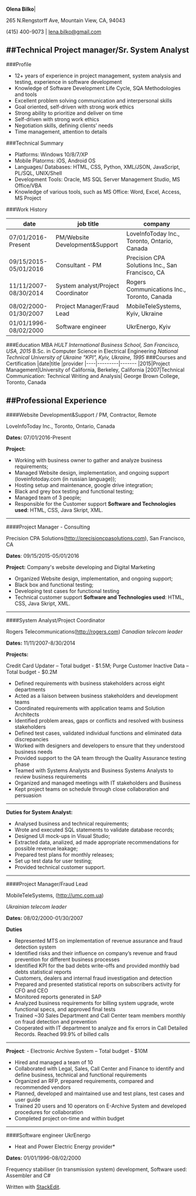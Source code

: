 **Olena Bilko**|

265 N.Rengstorff Ave, Mountain View, CA, 94043

(415) 400-9073 |
[lena.bilko@gmail.com](mailto:lena.bilko@gmail.com "email")

##Technical Project manager/Sr. System Analyst
----
###Profile
* 12+ years of experience in project management, system analysis and testing, experience in software development
* Knowledge of Software Development Life Cycle, SQA Methodologies and tools
* Excellent problem solving communication and interpersonal skills
* Goal oriented, self-driven with strong work ethics
* Strong ability to prioritize and deliver on time
* Self-driven with strong work ethics
* Negotiation skills, defining clients’ needs
* Time management, attention to details

###Technical Summary
* Platforms:    Windows 10/8/7/XP
* Mobile Platorms:	iOS, Android OS
* Languages/ Databases:	HTML, CSS, Python, XML/JSON, JavaScript, PL/SQL, UNIX/Shell
* Development Tools:	Oracle, MS SQL Server Management Studio, MS Office/VBA 
* Knowledge of various tools, such as MS Office: Word, Excel, Access, MS Project


###Work History

|date|job title|company
|----|---------|-------
|07/01/2016-Present   |PM/Website Development&Support| LoveInfoToday Inc., Toronto, Ontario, Canada|
|09/15/2015-05/01/2016|Consultant - PM| Precision CPA Solutions Inc., San Francisco, CA| 
|11/11/2007-08/30/2014|System analyst/Project Coordinator|Rogers Communications Inc., Toronto, Canada|
|08/02/2000-01/30/2007|Project Manager/Fraud Lead|MobileTeleSystems, Kyiv, Ukraine|
|01/01/1996-08/02/2000|Software engineer|UkrEnergo, Kyiv|
###Education
MBA
*HULT International Business School, San Francisco, USA, 2015*
B.Sc. in Computer Science in Electrical Engineering
*National Technical University of Ukraine "KPI", Kyiv, Ukraine, 1995*
###Courses and Certification
|date|title    |provider
|----|---------|-------
|2015|Project Management|University of California, Berkeley, California
|2007|Technical Communication: Technical Writing and Analysis|	George Brown College, Toronto, Canada


##Professional Experience
----

####Website Development&Support / PM, Contractor, Remote

LoveInfoToday Inc., Toronto, Ontario, Canada

**Dates:** 07/01/2016-Present

**Project:**
- Working with business owner to gather and analyze business requirements;
- Managed Website design, implementation, and ongoing support (loveinfotoday.com (in russian language));
- Hosting setup and maintenance, google drive integration;
- Black and grey box testing and functional testing;
- Managed team of 3 people;
- Responsible for the Customer support
**Software and Technologies used**:	HTML, CSS, Java Skript, XML.
----
####Project Manager - Consulting

Precision CPA Solutions(http://precisioncpasolutions.com), San Francisco, CA

**Dates**: 09/15/2015-05/01/2016

**Project:** Company's website developing and Digital Marketing
- Organized Website design,  implementation, and ongoing support;
- Black box and functional testing;
- Developing test cases for  functional testing
- Technical customer support
**Software and Technologies used**:	HTML, CSS, Java Skript, XML.
----
####System Analyst/Project Coordinator

Rogers Telecommunications(http://rogers.com)
*Canadian telecom leader*

**Dates:** 11/11/2007-8/30/2014

**Projects:**

Credit Card Updater – Total budget - $1.5M; 
Purge Customer Inactive Data –Total budget - $0.2M
- Defined requirements with business stakeholders across eight departments
- Acted as a liaison between business stakeholders and development teams
- Coordinated requirements with application teams and Solution Architects
- Identified problem areas, gaps or conflicts and resolved with business stakeholders
- Defined test cases, validated individual functions and eliminated data discrepancies
- Worked with designers and developers to ensure that they understood business needs
- Provided support to the QA team through the Quality Assurance testing phase
- Teamed with Systems Analysts and Business Systems Analysts to review business requirements
- Organized and managed meetings with IT stakeholders and Business
- Kept project teams on schedule through close collaboration and persuasion
----
**Duties for System Analyst:**
- Analysed business and technical requirements; 
- Wrote and executed SQL statements to validate database records;
- Designed UI mock-ups in Visual Studio;
- Extracted data, analized, ad made appropriate recommendations for possible revenue leakage;
- Prepared test plans for monthly releases;
- Set up test data for user testing;
- Provided technical customer support.
----
####Project Manager/Fraud Lead

MobileTeleSystems, (http://umc.com.ua)

*Ukrainian telecom leader*

**Dates:** 08/02/2000-01/30/2007

**Duties**
- Represented MTS on implementation of revenue assurance and fraud detection system   
- Identified risks and their influence on company’s revenue and fraud prevention for different business processes
- Identified KPI for the bad debts write-offs and provided monthly bad debts statistical reports 
- Customers, dealers and internal fraud investigation and detection
- Prepared and presented statistical reports on subscribers activity for CFO and CEO 
- Monitored reports generated in SAP 
- Analyzed business requirements for billing system upgrade, wrote functional specs, and approved final tests
- Trained ~30 Sales Department and Call Center team members monthly on fraud detection and prevention 
- Cooperated with IT department to analyze and fix errors in Call Detailed Records. Reached 99.9% of billed calls 
----
**Project**: - Electronic Archive System – Total budget - $10M	            		
- Hired and managed a team of 10 
- Collaborated with Legal, Sales, Call Center and Finance to identify and define business, technical and functional requirements
- Organized an RFP, prepared requirements, compared and recommended vendors
- Planned, developed and maintained use and test plans, test cases and user guide
- Trained 20 users and 10 operators on E-Archive System and developed procedures for collaboration 
- Completed project on-time and within budget 
----
####Software engineer
UkrEnergo

* Heat and Power Electric Energy provider*

**Dates:** 01/01/1996-08/02/2000

Frequency stabiliser (in transmission system) development, Software used: Assembler and C# 

Written with [StackEdit](https://stackedit.io/).
